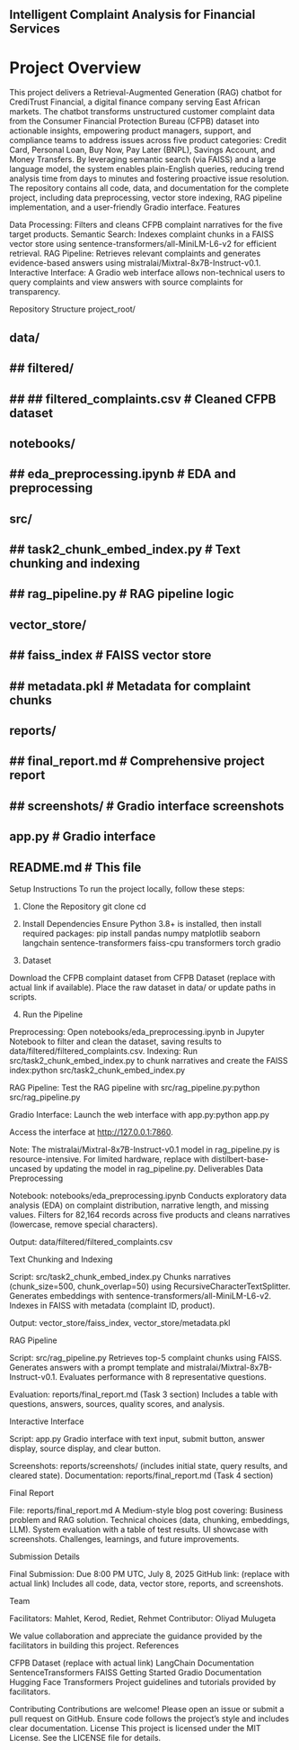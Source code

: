 ## Intelligent Complaint Analysis for   Financial Services
# Project Overview
This project delivers a Retrieval-Augmented Generation (RAG) chatbot for CrediTrust Financial, a digital finance company serving East African markets. The chatbot transforms unstructured customer complaint data from the Consumer Financial Protection Bureau (CFPB) dataset into actionable insights, empowering product managers, support, and compliance teams to address issues across five product categories: Credit Card, Personal Loan, Buy Now, Pay Later (BNPL), Savings Account, and Money Transfers. By leveraging semantic search (via FAISS) and a large language model, the system enables plain-English queries, reducing trend analysis time from days to minutes and fostering proactive issue resolution.
The repository contains all code, data, and documentation for the complete project, including data preprocessing, vector store indexing, RAG pipeline implementation, and a user-friendly Gradio interface.
Features

Data Processing: Filters and cleans CFPB complaint narratives for the five target products.
Semantic Search: Indexes complaint chunks in a FAISS vector store using sentence-transformers/all-MiniLM-L6-v2 for efficient retrieval.
RAG Pipeline: Retrieves relevant complaints and generates evidence-based answers using mistralai/Mixtral-8x7B-Instruct-v0.1.
Interactive Interface: A Gradio web interface allows non-technical users to query complaints and view answers with source complaints for transparency.

Repository Structure
project_root/
## data/
## ## filtered/
## ## ## filtered_complaints.csv  # Cleaned CFPB dataset
## notebooks/
## ## eda_preprocessing.ipynb      # EDA and preprocessing
## src/
## ## task2_chunk_embed_index.py   # Text chunking and indexing
## ## rag_pipeline.py             # RAG pipeline logic
## vector_store/
## ## faiss_index                 # FAISS vector store
## ## metadata.pkl                # Metadata for complaint chunks
## reports/
## ## final_report.md             # Comprehensive project report
## ## screenshots/               # Gradio interface screenshots
## app.py                        # Gradio interface
## README.md                     # This file

Setup Instructions
To run the project locally, follow these steps:
1. Clone the Repository
git clone <repository-url>
cd <repository-name>

2. Install Dependencies
Ensure Python 3.8+ is installed, then install required packages:
pip install pandas numpy matplotlib seaborn langchain sentence-transformers faiss-cpu transformers torch gradio

3. Dataset

Download the CFPB complaint dataset from CFPB Dataset (replace with actual link if available).
Place the raw dataset in data/ or update paths in scripts.

4. Run the Pipeline

Preprocessing: Open notebooks/eda_preprocessing.ipynb in Jupyter Notebook to filter and clean the dataset, saving results to data/filtered/filtered_complaints.csv.
Indexing: Run src/task2_chunk_embed_index.py to chunk narratives and create the FAISS index:python src/task2_chunk_embed_index.py


RAG Pipeline: Test the RAG pipeline with src/rag_pipeline.py:python src/rag_pipeline.py


Gradio Interface: Launch the web interface with app.py:python app.py

Access the interface at http://127.0.0.1:7860.

Note: The mistralai/Mixtral-8x7B-Instruct-v0.1 model in rag_pipeline.py is resource-intensive. For limited hardware, replace with distilbert-base-uncased by updating the model in rag_pipeline.py.
Deliverables
Data Preprocessing

Notebook: notebooks/eda_preprocessing.ipynb
Conducts exploratory data analysis (EDA) on complaint distribution, narrative length, and missing values.
Filters for 82,164 records across five products and cleans narratives (lowercase, remove special characters).


Output: data/filtered/filtered_complaints.csv

Text Chunking and Indexing

Script: src/task2_chunk_embed_index.py
Chunks narratives (chunk_size=500, chunk_overlap=50) using RecursiveCharacterTextSplitter.
Generates embeddings with sentence-transformers/all-MiniLM-L6-v2.
Indexes in FAISS with metadata (complaint ID, product).


Output: vector_store/faiss_index, vector_store/metadata.pkl

RAG Pipeline

Script: src/rag_pipeline.py
Retrieves top-5 complaint chunks using FAISS.
Generates answers with a prompt template and mistralai/Mixtral-8x7B-Instruct-v0.1.
Evaluates performance with 8 representative questions.


Evaluation: reports/final_report.md (Task 3 section)
Includes a table with questions, answers, sources, quality scores, and analysis.



Interactive Interface

Script: app.py
Gradio interface with text input, submit button, answer display, source display, and clear button.


Screenshots: reports/screenshots/ (includes initial state, query results, and cleared state).
Documentation: reports/final_report.md (Task 4 section)

Final Report

File: reports/final_report.md
A Medium-style blog post covering:
Business problem and RAG solution.
Technical choices (data, chunking, embeddings, LLM).
System evaluation with a table of test results.
UI showcase with screenshots.
Challenges, learnings, and future improvements.





Submission Details

Final Submission: Due 8:00 PM UTC, July 8, 2025
GitHub link: <repository-url> (replace with actual link)
Includes all code, data, vector store, reports, and screenshots.



Team

Facilitators: Mahlet, Kerod, Rediet, Rehmet
Contributor: Oliyad Mulugeta

We value collaboration and appreciate the guidance provided by the facilitators in building this project.
References

CFPB Dataset (replace with actual link)
LangChain Documentation
SentenceTransformers
FAISS Getting Started
Gradio Documentation
Hugging Face Transformers
Project guidelines and tutorials provided by facilitators.

Contributing
Contributions are welcome! Please open an issue or submit a pull request on GitHub. Ensure code follows the project’s style and includes clear documentation.
License
This project is licensed under the MIT License. See the LICENSE file for details.
